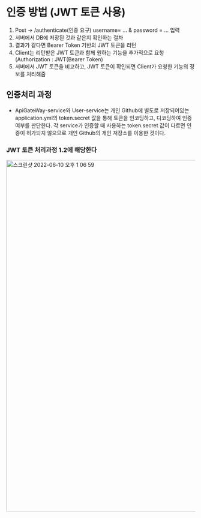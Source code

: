 # 인증 방법 (JWT 토큰 사용)
1. Post -> /authenticate(인증 요구) username= ... & password = ... 입력
2. 서버에서 DB에 저장된 것과 같은지 확인하는 절차
3. 결과가 같다면 Bearer Token 기반의 JWT 토큰을 리턴
4. Client는 리턴받은 JWT 토큰과 함께 원하는 기능을 추가적으로 요청 (Authorization : JWT(Bearer Token)
5. 서버에서 JWT 토큰을 비교하고, JWT 토큰이 확인되면 Client가 요청한 기능의 정보를 처리해줌

## 인증처리 과정

- ApiGateWay-service와 User-service는 개인 Github에 별도로 저장되어있는 application.yml의 token.secret 값을 통해 토큰을 인코딩하고, 디코딩하여 인증여부를 판단한다. 각 service가 인증할 때 사용하는 token.secret 값이 다르면 인증이 허가되지 않으므로 개인 Github의 개인 저장소를 이용한 것이다.

### JWT 토큰 처리과정 1.2에 해당한다
<img width="937" alt="스크린샷 2022-06-10 오후 1 06 59" src="https://user-images.githubusercontent.com/83891837/172988409-a6d50c71-8de7-4a78-970d-7b492aafd3cf.png">

